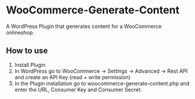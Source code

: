 # WooCommerce-Generate-Content
A WordPress Plugin that generates content for a WooCommerce onlineshop. 

## How to use
1. Install Plugin
2. In WordPress go to WooCommerce -> Settings -> Advanced -> Rest API and create an API Key (read + write permission)
3. In the Plugin installation go to woocommerce-generate-content.php and enter the URL, Consumer Key and Consumer Secret.
